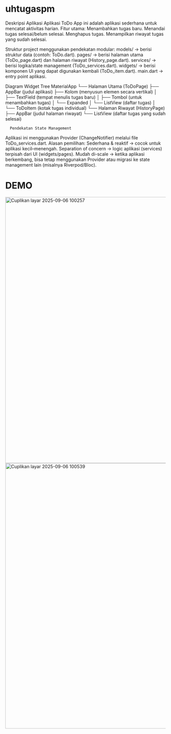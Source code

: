 # uhtugaspm
Deskripsi Aplikasi
Aplikasi ToDo App ini adalah aplikasi sederhana untuk mencatat aktivitas harian.
Fitur utama:
Menambahkan tugas baru.
Menandai tugas selesai/belum selesai.
Menghapus tugas.
Menampilkan riwayat tugas yang sudah selesai.

Struktur project menggunakan pendekatan modular:
models/ → berisi struktur data (contoh: ToDo.dart).
pages/ → berisi halaman utama (ToDo_page.dart) dan halaman riwayat (History_page.dart).
services/ → berisi logika/state management (ToDo_services.dart).
widgets/ → berisi komponen UI yang dapat digunakan kembali (ToDo_item.dart).
main.dart → entry point aplikasi.

Diagram Widget Tree
MaterialApp
 └── Halaman Utama (ToDoPage)
      ├── AppBar (judul aplikasi)
      ├── Kolom (menyusun elemen secara vertikal)
      │    ├── TextField (tempat menulis tugas baru)
      │    ├── Tombol (untuk menambahkan tugas)
      │    └── Expanded
      │         └── ListView (daftar tugas)
      │              └── ToDoItem (kotak tugas individual)
 └── Halaman Riwayat (HistoryPage)
      ├── AppBar (judul halaman riwayat)
      └── ListView (daftar tugas yang sudah selesai)

      Pendekatan State Management

Aplikasi ini menggunakan Provider (ChangeNotifier) melalui file ToDo_services.dart.
Alasan pemilihan:
Sederhana & reaktif → cocok untuk aplikasi kecil–menengah.
Separation of concern → logic aplikasi (services) terpisah dari UI (widgets/pages).
Mudah di-scale → ketika aplikasi berkembang, bisa tetap menggunakan Provider atau migrasi ke state management lain (misalnya Riverpod/Bloc).


# DEMO #

<img width="1548" height="833" alt="Cuplikan layar 2025-09-06 100257" src="https://github.com/user-attachments/assets/d6ec0cf1-804c-40b0-95de-b8772b75a860" />

<img width="1562" height="831" alt="Cuplikan layar 2025-09-06 100539" src="https://github.com/user-attachments/assets/10ce56af-b767-4851-9a5c-2b24976390cd" />


